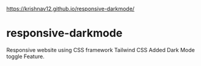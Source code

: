 https://krishnav12.github.io/responsive-darkmode/
# responsive-darkmode
Responsive website using CSS framework Tailwind CSS
Added Dark Mode toggle Feature.
